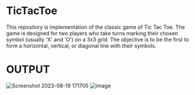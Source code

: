 # TicTacToe
This repository is implementation of the classic game of Tic Tac Toe. The game is designed for two players who take turns marking their chosen symbol (usually 'X' and 'O') on a 3x3 grid. The objective is to be the first to form a horizontal, vertical, or diagonal line with their symbols.
# OUTPUT
![Screenshot 2023-08-19 171705](https://github.com/oj1o1/TicTacToe/assets/122396350/4a0a26d1-69f6-40d1-95de-07e929b08c6a)
![image](https://github.com/oj1o1/TicTacToe/assets/122396350/55592132-5ba1-46c0-b34d-d8d0728f2bfd)

